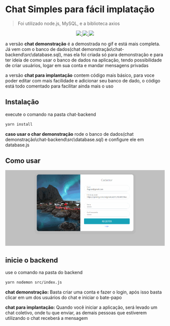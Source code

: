  # Chat Simples para fácil implatação
> Foi utilizado node.js, MySQL, e a biblioteca axios


<p align="center">
  <a aria-label="Versão do Node" href="https://github.com/nodejs/node/blob/master/doc/changelogs/CHANGELOG_V12.md#12.14.1">
    <img src="https://img.shields.io/badge/node.js@lts-12.14.1-informational?logo=Node.JS"></img>
  </a>
  <a aria-label="Versão do React" href="https://github.com/facebook/react/blob/master/CHANGELOG.md#16120-november-14-2019">
    <img src="https://img.shields.io/badge/axios-0.19.2-informational?logo=socket"></img>
  </a>
  <a aria-label="Versão do Expo" href="https://developer.mozilla.org/en-US/docs/Web/API/WebSockets_API/Writing_WebSocket_client_applications">
    <img src="https://img.shields.io/badge/websocket-1.0.31-informational?logo=socket"></img>
  </a>
</p>

a versão  **chat demonstração** é a demostrada no gif e está mais completa. Já vem com o banco de dados(chat demonstração\chat-backend\src\database.sql), mas ela foi criada só para demonstração e para ter ideia de como usar o banco de dados na aplicação, tendo possibilidade de criar usuários, logar em sua conta e mandar mensagens privadas

a versão **chat para implantação** contem código mais básico, para voce poder editar com mais facilidade e adicionar seu banco de dado, o código está todo comentado para facilitar ainda mais o uso

## Instalação
execute o comando na pasta chat-backend

```bash
yarn install
```
**caso usar o char demonstração** rode o banco de dados(chat demonstração\chat-backend\src\database.sql) e configure ele em database.js

## Como usar

![](./static/site.gif)

## inicie o backend
use o comando na pasta do backend
```bash
yarn nodemon src/index.js
```

**chat demonstração:**
Basta criar uma conta e fazer o login, após isso basta clicar em um dos usuários do chat e iniciar o bate-papo

**chat para implantação:**
Quando você iniciar a aplicação, será levado um chat coletivo, onde tu que enviar, as demais pessoas que estiverem utilizando o chat receberá a mensagem
